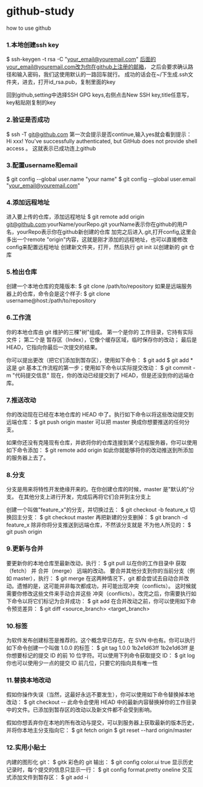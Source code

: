 github-study
======
how to use github

### 1.本地创建ssh key
  $ ssh-keygen -t rsa -C "your_email@youremail.com"
  后面的your_email@youremail.com改为你在github上注册的邮箱，
  之后会要求确认路径和输入密码，我们这使用默认的一路回车就行。
  成功的话会在~/下生成.ssh文件夹，进去，打开id_rsa.pub，复制里面的key
  
  回到github,setting中选择SSH GPG keys,右侧点击New SSH key,title任意写，key粘贴刚复制的key
  
### 2.验证是否成功
  $ ssh -T git@github.com
  第一次会提示是否continue,输入yes就会看到提示：
  Hi xxx! You've successfully authenticated, but GitHub does not provide shell access 。
  这就表示已成功连上github
  
### 3.配置username和email
  $ git config --global user.name "your name"
  $ git config --global user.email "your_email@youremail.com"
  
### 4.添加远程地址
  进入要上传的仓库，添加远程地址
  $ git remote add origin git@github.com:yourName/yourRepo.git
  yourName表示你在github的用户名，yourRepo表示你在github新创建的仓库
  加完之后进入.git,打开config,这里会多出一个remote "origin"内容，这就是刚才添加的远程地址，也可以直接修改config来配置远程地址
  创建新文件夹，打开，然后执行 git init 以创建新的 git 仓库
  
### 5.检出仓库
  创建一个本地仓库的克隆版本:
  $ git clone /path/to/repository 
  如果是远端服务器上的仓库，命令会是这个样子:
  $ git clone username@host:/path/to/repository
  
### 6.工作流
  你的本地仓库由 git 维护的三棵"树"组成。
  第一个是你的 工作目录，它持有实际文件；
  第二个是 暂存区（Index），它像个缓存区域，临时保存你的改动；
  最后是 HEAD，它指向你最后一次提交的结果。

  你可以提出更改（把它们添加到暂存区），使用如下命令：
  $ git add <filename>
  $ git add *
  这是 git 基本工作流程的第一步；使用如下命令以实际提交改动：
  $ git commit -m "代码提交信息"
  现在，你的改动已经提交到了 HEAD，但是还没到你的远端仓库。
  
### 7.推送改动
  你的改动现在已经在本地仓库的 HEAD 中了。执行如下命令以将这些改动提交到远端仓库：
  $ git push origin master
  可以把 master 换成你想要推送的任何分支。
  
  如果你还没有克隆现有仓库，并欲将你的仓库连接到某个远程服务器，你可以使用如下命令添加：
  $ git remote add origin <server>
  如此你就能够将你的改动推送到所添加的服务器上去了。
  
### 8.分支
  分支是用来将特性开发绝缘开来的。在你创建仓库的时候，master 是"默认的"分支。
  在其他分支上进行开发，完成后再将它们合并到主分支上
  
  创建一个叫做"feature_x"的分支，并切换过去：
  $ git checkout -b feature_x
  切换回主分支：
  $ git checkout master
  再把新建的分支删掉：
  $ git branch -d feature_x
  除非你将分支推送到远端仓库，不然该分支就是 不为他人所见的：
  $ git push origin <branch>
  
### 9.更新与合并
  要更新你的本地仓库至最新改动，执行：
  $ git pull
  以在你的工作目录中 获取（fetch） 并 合并（merge） 远端的改动。
  要合并其他分支到你的当前分支（例如 master），执行：
  $ git merge <branch>
  在这两种情况下，git 都会尝试去自动合并改动。遗憾的是，这可能并非每次都成功，并可能出现冲突（conflicts）。 这时候就需要你修改这些文件来手动合并这些   冲突（conflicts）。改完之后，你需要执行如下命令以将它们标记为合并成功：
  $ git add <filename>
  在合并改动之前，你可以使用如下命令预览差异：
  $ git diff <source_branch> <target_branch>
  
### 10.标签
  为软件发布创建标签是推荐的。这个概念早已存在，在 SVN 中也有。你可以执行如下命令创建一个叫做 1.0.0 的标签：
  $ git tag 1.0.0 1b2e1d63ff
  1b2e1d63ff 是你想要标记的提交 ID 的前 10 位字符。可以使用下列命令获取提交 ID：
  $ git log
  你也可以使用少一点的提交 ID 前几位，只要它的指向具有唯一性
  
### 11.替换本地改动
  假如你操作失误（当然，这最好永远不要发生），你可以使用如下命令替换掉本地改动：
  $ git checkout -- <filename>
  此命令会使用 HEAD 中的最新内容替换掉你的工作目录中的文件。已添加到暂存区的改动以及新文件都不会受到影响。

  假如你想丢弃你在本地的所有改动与提交，可以到服务器上获取最新的版本历史，并将你本地主分支指向它：
  $ git fetch origin
  $ git reset --hard origin/master
  
### 12.实用小贴士
  内建的图形化 git：
  $ gitk
  彩色的 git 输出：
  $ git config color.ui true
  显示历史记录时，每个提交的信息只显示一行：
  $ git config format.pretty oneline
  交互式添加文件到暂存区：
  $ git add -i

  
